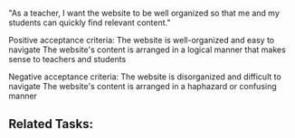"As a teacher, I want the website to be well organized so that me and my students can quickly find relevant content."

Positive acceptance criteria:
The website is well-organized and easy to navigate
The website's content is arranged in a logical manner that makes sense to teachers and students

Negative acceptance criteria:
The website is disorganized and difficult to navigate
The website's content is arranged in a haphazard or confusing manner

## Related Tasks: